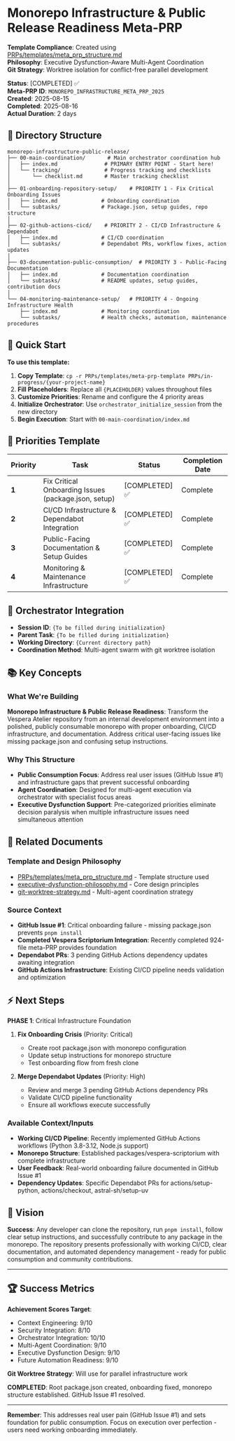 # Monorepo Infrastructure & Public Release Readiness Meta-PRP

**Template Compliance**: Created using [PRPs/templates/meta_prp_structure.md](../meta_prp_structure.md)  
**Philosophy**: Executive Dysfunction-Aware Multi-Agent Coordination  
**Git Strategy**: Worktree isolation for conflict-free parallel development

**Status**: [COMPLETED] ✅  
**Meta-PRP ID**: `MONOREPO_INFRASTRUCTURE_META_PRP_2025`  
**Created**: 2025-08-15  
**Completed**: 2025-08-16  
**Actual Duration**: 2 days

## 📁 Directory Structure

```directory
monorepo-infrastructure-public-release/
├── 00-main-coordination/       # Main orchestrator coordination hub
│   ├── index.md               # PRIMARY ENTRY POINT - Start here!
│   └── tracking/              # Progress tracking and checklists
│       └── checklist.md       # Master tracking checklist
│
├── 01-onboarding-repository-setup/    # PRIORITY 1 - Fix Critical Onboarding Issues
│   ├── index.md              # Onboarding coordination
│   └── subtasks/             # Package.json, setup guides, repo structure
│
├── 02-github-actions-cicd/    # PRIORITY 2 - CI/CD Infrastructure & Dependabot
│   ├── index.md              # CI/CD coordination
│   └── subtasks/             # Dependabot PRs, workflow fixes, action updates
│
├── 03-documentation-public-consumption/  # PRIORITY 3 - Public-Facing Documentation
│   ├── index.md              # Documentation coordination
│   └── subtasks/             # README updates, setup guides, contribution docs
│
└── 04-monitoring-maintenance-setup/   # PRIORITY 4 - Ongoing Infrastructure Health
    ├── index.md              # Monitoring coordination
    └── subtasks/             # Health checks, automation, maintenance procedures
```

## 🚀 Quick Start

**To use this template:**

1. **Copy Template**: `cp -r PRPs/templates/meta-prp-template PRPs/in-progress/{your-project-name}`
2. **Fill Placeholders**: Replace all `{PLACEHOLDER}` values throughout files
3. **Customize Priorities**: Rename and configure the 4 priority areas
4. **Initialize Orchestrator**: Use `orchestrator_initialize_session` from the new directory
5. **Begin Execution**: Start with `00-main-coordination/index.md`

## 🎯 Priorities Template

| Priority | Task | Status | Completion Date |
|----------|------|--------|----------------|
| **1** | Fix Critical Onboarding Issues (package.json, setup) | [COMPLETED] ✅ | Complete |
| **2** | CI/CD Infrastructure & Dependabot Integration | [COMPLETED] ✅ | Complete |
| **3** | Public-Facing Documentation & Setup Guides | [COMPLETED] ✅ | Complete |
| **4** | Monitoring & Maintenance Infrastructure | [COMPLETED] ✅ | Complete |

## 🤖 Orchestrator Integration

- **Session ID**: `{To be filled during initialization}`
- **Parent Task**: `{To be filled during initialization}`
- **Working Directory**: `{Current directory path}`
- **Coordination Method**: Multi-agent swarm with git worktree isolation

## 📚 Key Concepts

### What We're Building

**Monorepo Infrastructure & Public Release Readiness**: Transform the Vespera Atelier repository from an internal development environment into a polished, publicly consumable monorepo with proper onboarding, CI/CD infrastructure, and documentation. Address critical user-facing issues like missing package.json and confusing setup instructions.

### Why This Structure

- **Public Consumption Focus**: Address real user issues (GitHub Issue #1) and infrastructure gaps that prevent successful onboarding
- **Agent Coordination**: Designed for multi-agent execution via orchestrator with specialist focus areas
- **Executive Dysfunction Support**: Pre-categorized priorities eliminate decision paralysis when multiple infrastructure issues need simultaneous attention

## 🔗 Related Documents

### Template and Design Philosophy

- [PRPs/templates/meta_prp_structure.md](../meta_prp_structure.md) - Template structure used
- [executive-dysfunction-philosophy.md](executive-dysfunction-philosophy.md) - Core design principles
- [git-worktree-strategy.md](git-worktree-strategy.md) - Multi-agent coordination strategy

### Source Context

- **GitHub Issue #1**: Critical onboarding failure - missing package.json prevents `pnpm install`
- **Completed Vespera Scriptorium Integration**: Recently completed 924-file meta-PRP provides foundation
- **Dependabot PRs**: 3 pending GitHub Actions dependency updates awaiting integration
- **GitHub Actions Infrastructure**: Existing CI/CD pipeline needs validation and optimization

## ⚡ Next Steps

**PHASE 1**: Critical Infrastructure Foundation

1. **Fix Onboarding Crisis** (Priority: Critical)
   - Create root package.json with monorepo configuration
   - Update setup instructions for monorepo structure
   - Test onboarding flow from fresh clone

2. **Merge Dependabot Updates** (Priority: High)
   - Review and merge 3 pending GitHub Actions dependency PRs
   - Validate CI/CD pipeline functionality
   - Ensure all workflows execute successfully

### **Available Context/Inputs**

- **Working CI/CD Pipeline**: Recently implemented GitHub Actions workflows (Python 3.8-3.12, Node.js support)
- **Monorepo Structure**: Established packages/vespera-scriptorium with complete infrastructure
- **User Feedback**: Real-world onboarding failure documented in GitHub Issue #1
- **Dependency Updates**: Specific Dependabot PRs for actions/setup-python, actions/checkout, astral-sh/setup-uv

## 🎨 Vision

**Success**: Any developer can clone the repository, run `pnpm install`, follow clear setup instructions, and successfully contribute to any package in the monorepo. The repository presents professionally with working CI/CD, clear documentation, and automated dependency management - ready for public consumption and community contributions.

---

## 🏆 Success Metrics

**Achievement Scores Target**:
- Context Engineering: 9/10
- Security Integration: 8/10  
- Orchestrator Integration: 10/10
- Multi-Agent Coordination: 9/10
- Executive Dysfunction Design: 9/10
- Future Automation Readiness: 9/10

**Git Worktree Strategy**: Will use for parallel infrastructure work

**COMPLETED**: Root package.json created, onboarding fixed, monorepo structure established. GitHub Issue #1 resolved.

---

**Remember**: This addresses real user pain (GitHub Issue #1) and sets foundation for public consumption. Focus on execution over perfection - users need working onboarding immediately.